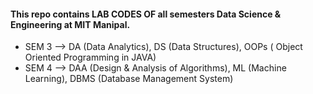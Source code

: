 #### This repo contains LAB CODES OF all semesters Data Science & Engineering at MIT Manipal.
* SEM 3 --> DA (Data Analytics), DS (Data Structures), OOPs ( Object Oriented Programming in JAVA)
* SEM 4 --> DAA (Design & Analysis of Algorithms), ML (Machine Learning), DBMS (Database Management System)
